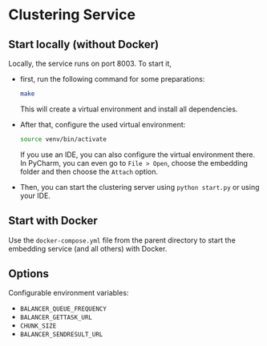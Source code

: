 # Clustering Service

## Start locally (without Docker)

Locally, the service runs on port 8003. To start it,

*   first, run the following command for some preparations:
    ```bash
    make
    ```
    This will create a virtual environment and install all dependencies.

*   After that, configure the used virtual environment:
    ```bash
    source venv/bin/activate
    ```
    If you use an IDE, you can also configure the virtual environment there.
    In PyCharm, you can even go to `File > Open`, choose the embedding folder
    and then choose the `Attach` option.

*   Then, you can start the clustering server using `python start.py` or using your IDE.

## Start with Docker

Use the `docker-compose.yml` file from the parent directory
to start the embedding service (and all others) with Docker.

## Options

Configurable environment variables:

*   `BALANCER_QUEUE_FREQUENCY`
*   `BALANCER_GETTASK_URL`
*   `CHUNK_SIZE`
*   `BALANCER_SENDRESULT_URL`
